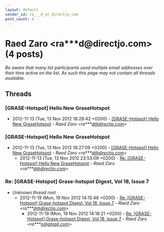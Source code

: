 ```yaml
---
layout: default
sender_id: ra___d_at_directjo_com
post_count: 4
---
```


# Raed Zaro <ra***d<span>@</span>directjo.com> (4 posts)

_Be aware that many list participants used multiple email addresses over their time active on the list. As such this page may not contain all threads available._

## Threads

### [GRASE-Hotspot] Hello New GraseHotspot
+ 2012-11-13 (Tue, 13 Nov 2012 18:26:42 +0200) - [[GRASE-Hotspot] Hello New GraseHotspot](/archive/2012/11/4d611fa8270c2df1a80bf45d63060151acbcf891e401ba211bbbafe990cf3cee) - _Raed Zaro \<ra***d@directjo.com\>_

### [GRASE-Hotspot] Hello New GraseHotspot
+ 2012-11-13 (Tue, 13 Nov 2012 18:27:09 +0200) - [[GRASE-Hotspot] Hello New GraseHotspot](/archive/2012/11/aefe85a9f42b38965e99e866be842ef94e39730ef986970cceea12ea604457cc) - _Raed Zaro \<ra***d@directjo.com\>_
  + 2012-11-13 (Tue, 13 Nov 2012 23:53:09 +0200) - [Re: [GRASE-Hotspot] Hello New GraseHotspot](/archive/2012/11/9e05f02d2c0bc372dcd7b5aa6e1f54a774faf208eea42a419823b8b26c05017a) - _Raed Zaro \<ra***d@directjo.com\>_

### Re: [GRASE-Hotspot] Grase-hotspot Digest, Vol 18, Issue 7
+ _Unknown thread root_
  + 2012-11-19 (Mon, 19 Nov 2012 14:15:48 +0200) - [Re: [GRASE-Hotspot] Grase-hotspot Digest, Vol 18, Issue 7](/archive/2012/11/bb91c901f11094ff980c75826a80f9d11482033556bf638cd74559be3800231f) - _Raed Zaro \<ra***d@directjo.com\>_
    + 2012-11-19 (Mon, 19 Nov 2012 14:18:21 +0200) - [Re: [GRASE-Hotspot] Grase-hotspot Digest, Vol 18, Issue 7](/archive/2012/11/92928998df2a524ee6a0e5e57238ba8ea3ea23cf6de6afcf3c2e1a5a3c335f01) - _Raed Zaro \<ra***o@gmail.com\>_

